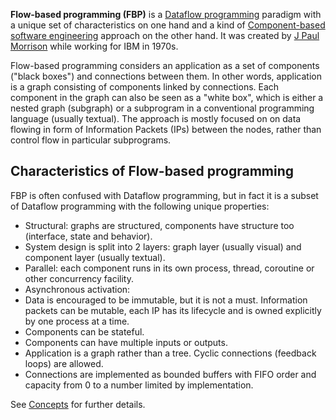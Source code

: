 **Flow-based programming (FBP)** is a [Dataflow programming](http://en.wikipedia.org/wiki/Dataflow_programming) paradigm with a unique set of characteristics on one hand and a kind of [Component-based software engineering](http://en.wikipedia.org/wiki/Component-based_software_engineering) approach on the other hand. It was created by [J Paul Morrison](http://www.jpaulmorrison.com/) while working for IBM in 1970s.

Flow-based programming considers an application as a set of components ("black boxes") and connections between them. In other words, application is a graph consisting of components linked by connections. Each component in the graph can also be seen as a "white box", which is either a nested graph (subgraph) or a subprogram in a conventional programming language (usually textual). The approach is mostly focused on on data flowing in form of Information Packets (IPs) between the nodes, rather than control flow in particular subprograms.

## Characteristics of Flow-based programming

FBP is often confused with Dataflow programming, but in fact it is a subset of Dataflow programming with the following unique properties:
 - Structural: graphs are structured, components have structure too (interface, state and behavior).
 - System design is split into 2 layers: graph layer (usually visual) and component layer (usually textual).
 - Parallel: each component runs in its own process, thread, coroutine or other concurrency facility.
 - Asynchronous activation: 
 - Data is encouraged to be immutable, but it is not a must. Information packets can be mutable, each IP has its lifecycle and is owned explicitly by one process at a time.
 - Components can be stateful.
 - Components can have multiple inputs or outputs.
 - Application is a graph rather than a tree. Cyclic connections (feedback loops) are allowed.
 - Connections are implemented as bounded buffers with FIFO order and capacity from 0 to a number limited by implementation.

See [Concepts](Concepts) for further details.